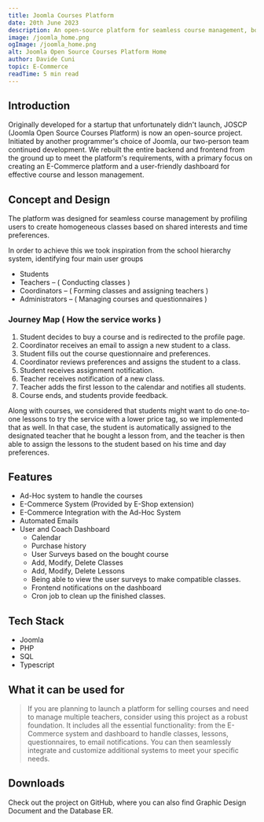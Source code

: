 ```yaml
---
title: Joomla Courses Platform
date: 20th June 2023
description: An open-source platform for seamless course management, born from a startup venture. Rebuilt with a user-friendly interface on Joomla by a dedicated two-person team.
image: /joomla_home.png
ogImage: /joomla_home.png
alt: Joomla Open Source Courses Platform Home
author: Davide Cuni
topic: E-Commerce
readTime: 5 min read
---
```


## Introduction

Originally developed for a startup that unfortunately didn't launch, JOSCP (Joomla Open Source Courses Platform) is now an open-source project. Initiated by another programmer's choice of Joomla, our two-person team continued
development. We rebuilt the entire backend and frontend from the ground up to meet the platform's requirements, with a primary focus on creating an E-Commerce platform and a user-friendly dashboard for effective course and lesson
management.

## Concept and Design

The platform was designed for seamless course management by profiling users to create homogeneous classes based on shared interests and time preferences.

In order to achieve this we took inspiration from the school hierarchy system, identifying four main user groups

- Students
- Teachers – ( Conducting classes )
- Coordinators – ( Forming classes and assigning teachers )
- Administrators – ( Managing courses and questionnaires )

### Journey Map ( How the service works )

1. Student decides to buy a course and is redirected to the profile page.
2. Coordinator receives an email to assign a new student to a class.
3. Student fills out the course questionnaire and preferences.
4. Coordinator reviews preferences and assigns the student to a class.
5. Student receives assignment notification.
6. Teacher receives notification of a new class.
7. Teacher adds the first lesson to the calendar and notifies all students.
8. Course ends, and students provide feedback.

Along with courses, we considered that students might want to do one-to-one lessons to try the service with a lower price tag, so we implemented that as well. In that case, the student is automatically assigned to the designated teacher that he bought a lesson from, and the teacher is then able to assign the lessons to the student based on his time and day preferences.

## Features

- Ad-Hoc system to handle the courses
- E-Commerce System (Provided by E-Shop extension)
- E-Commerce Integration with the Ad-Hoc System
- Automated Emails
- User and Coach Dashboard
  - Calendar
  - Purchase history
  - User Surveys based on the bought course
  - Add, Modify, Delete Classes
  - Add, Modify, Delete Lessons
  - Being able to view the user surveys to make compatible classes.
  - Frontend notifications on the dashboard
  - Cron job to clean up the finished classes.

## Tech Stack

- Joomla
- PHP
- SQL
- Typescript

## What it can be used for

> If you are planning to launch a platform for selling courses and need to manage multiple teachers, consider using this project as a robust foundation. It includes all the essential functionality: from the E-Commerce system and dashboard to handle classes, lessons, questionnaires, to email notifications. You can then seamlessly integrate and customize additional systems to meet your specific needs.

## Downloads

Check out the project on GitHub, where you can also find Graphic Design Document and the Database ER.
